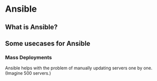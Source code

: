 # Ansible

## What is Ansible?

## Some usecases for Ansible

### Mass Deployments

 Ansible helps with the problem of manually updating servers one by one. (Imagine 500 servers.)
  
